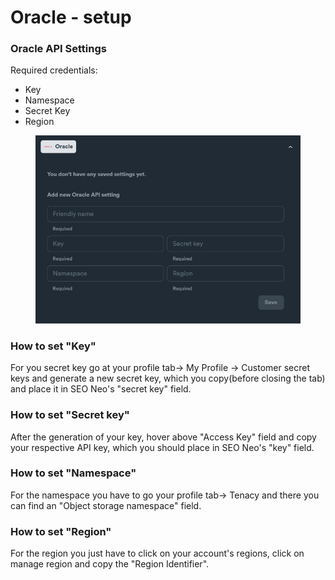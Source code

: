 # Oracle - setup

### Oracle API Settings

Required credentials:

* Key
* Namespace
* Secret Key
* Region

<figure><img src="../../../.gitbook/assets/Oracle.jpg" alt=""><figcaption></figcaption></figure>

### How to set "Key"

For you secret key go at your profile tab-> My Profile -> Customer secret keys and generate a new secret key, which you copy(before closing the tab) and place it in SEO Neo's "secret key" field.



### How to set "Secret key"

After the generation of your key, hover above "Access Key" field and copy your respective API key, which you should place in SEO Neo's "key" field.



### How to set "Namespace"

For the namespace you have to go your profile tab-> Tenacy and there you can find an "Object storage namespace" field.



### How to set "Region"

For the region you just have to click on your account's regions, click on manage region and copy the "Region Identifier".






